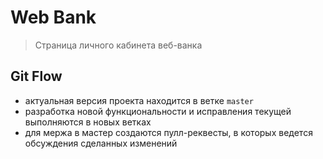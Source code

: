 # Web Bank

> Страница личного кабинета веб-ванка

## Git Flow

- актуальная версия проекта находится в ветке `master`
- разработка новой функциональности и исправления текущей выполняются в новых ветках
- для мержа в мастер создаются пулл-реквесты, в которых ведется обсуждения сделанных изменений
